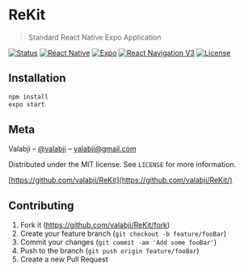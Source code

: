 # ReKit
> Standard React Native Expo Application

[![Status](https://img.shields.io/badge/build-passing-green.svg?branch=master)](https://github.com/valabji/Delivery)
[![React Native](https://img.shields.io/badge/React%20Native-v0.57.8-blue.svg?logo=react)](https://facebook.github.io/react-native/)
[![Expo](https://img.shields.io/badge/Expo-SDK35.0.0-black.svg?logo=expo)](https://expo.io/)
[![React Navigation V3](https://img.shields.io/badge/React%20Navigation-v3.4.1-blue.svg?logo=react)](https://reactnavigation.org/)
[![License](https://img.shields.io/badge/License-MIT-yellowgreen.svg)](http://mit-license.org/)


## Installation


```sh
npm install
expo start
```


## Meta

Valabji – [@valabji](https://twitter.com/valabji) – valabji@gmail.com

Distributed under the MIT license. See ``LICENSE`` for more information.

[https://github.com/valabji/ReKit](https://github.com/valabji/ReKit/)

## Contributing

1. Fork it (<https://github.com/valabji/ReKit/fork>)
2. Create your feature branch (`git checkout -b feature/fooBar`)
3. Commit your changes (`git commit -am 'Add some fooBar'`)
4. Push to the branch (`git push origin feature/fooBar`)
5. Create a new Pull Request

<!-- Markdown link & img dfn's -->
[npm-image]: https://img.shields.io/npm/v/datadog-metrics.svg?style=flat-square
[npm-url]: https://npmjs.org/package/datadog-metrics
[npm-downloads]: https://img.shields.io/npm/dm/datadog-metrics.svg?style=flat-square
[travis-image]: https://img.shields.io/travis/dbader/node-datadog-metrics/master.svg?style=flat-square
[travis-url]: https://travis-ci.org/dbader/node-datadog-metrics
[wiki]: https://github.com/valabji/ReKit/wiki
